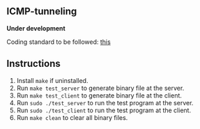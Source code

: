 ## ICMP-tunneling

**Under development**

Coding standard to be followed: [this](https://users.ece.cmu.edu/~eno/coding/CCodingStandard.html)

## Instructions

1. Install `make` if uninstalled.
2. Run `make test_server` to generate binary file at the server.
3. Run `make test_client` to generate binary file at the client. 
4. Run `sudo ./test_server` to run the test program at the server.
5. Run `sudo ./test_client` to run the test program at the client.
4. Run `make clean` to clear all binary files.
